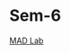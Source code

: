 # Sem-6

[MAD Lab](https://thirsty-starfish-ff3.notion.site/MAD-Lab-Notes-ad980a4f801d41e599de85f8d199bc5e)
